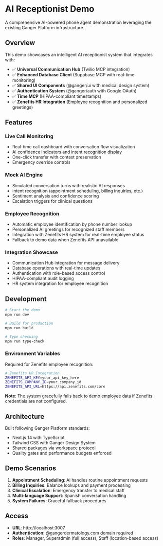 # AI Receptionist Demo

A comprehensive AI-powered phone agent demonstration leveraging the existing Ganger Platform infrastructure.

## Overview

This demo showcases an intelligent AI receptionist system that integrates with:
- ✅ **Universal Communication Hub** (Twilio MCP integration)
- ✅ **Enhanced Database Client** (Supabase MCP with real-time monitoring)
- ✅ **Shared UI Components** (@ganger/ui with medical design system)
- ✅ **Authentication System** (@ganger/auth with Google OAuth)
- ✅ **Time MCP** (HIPAA-compliant timestamps)
- ✅ **Zenefits HR Integration** (Employee recognition and personalized greetings)

## Features

### Live Call Monitoring
- Real-time call dashboard with conversation flow visualization
- AI confidence indicators and intent recognition display
- One-click transfer with context preservation
- Emergency override controls

### Mock AI Engine
- Simulated conversation turns with realistic AI responses
- Intent recognition (appointment scheduling, billing inquiries, etc.)
- Sentiment analysis and confidence scoring
- Escalation triggers for clinical questions

### Employee Recognition
- Automatic employee identification by phone number lookup
- Personalized AI greetings for recognized staff members
- Integration with Zenefits HR system for real-time employee status
- Fallback to demo data when Zenefits API unavailable

### Integration Showcase
- Communication Hub integration for message delivery
- Database operations with real-time updates
- Authentication with role-based access control
- HIPAA-compliant audit logging
- HR system integration for employee recognition

## Development

```bash
# Start the demo
npm run dev

# Build for production
npm run build

# Type checking
npm run type-check
```

### Environment Variables

Required for Zenefits employee recognition:

```bash
# Zenefits HR Integration
ZENEFITS_API_KEY=your_api_key_here
ZENEFITS_COMPANY_ID=your_company_id
ZENEFITS_API_URL=https://api.zenefits.com/core
```

**Note**: The system gracefully falls back to demo employee data if Zenefits credentials are not configured.

## Architecture

Built following Ganger Platform standards:
- Next.js 14 with TypeScript
- Tailwind CSS with Ganger Design System
- Shared packages via workspace protocol
- Quality gates and performance budgets enforced

## Demo Scenarios

1. **Appointment Scheduling**: AI handles routine appointment requests
2. **Billing Inquiries**: Balance lookups and payment processing
3. **Clinical Escalation**: Emergency transfer to medical staff
4. **Multi-language Support**: Spanish conversation handling
5. **System Failures**: Graceful fallback procedures

## Access

- **URL**: http://localhost:3007
- **Authentication**: @gangerdermatology.com domain required
- **Roles**: Manager, Superadmin (full access), Staff (location-based access)